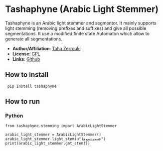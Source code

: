 # Tashaphyne (Arabic Light Stemmer)  
Tashaphyne is an Arabic light stemmer and segmentor. It mainly supports light stemming (removing prefixes and suffixes) and give all possible segmentations. It use a modified finite state Automaton which allow to generate all segmentations.

- **Author/Affiliation**:  [Taha Zerrouki](tahadz.com/."Taha_Zerrouki")
- **License**: [GPL](https://github.com/linuxscout/tashaphyne/blob/master/LICENSE."GPL")
- **Links**: [Github](https://github.com/linuxscout/tashaphyne/)

## How to install
```shell
 pip install tashaphyne
```

## How to run
### Python
```pyhton
from tashaphyne.stemming import ArabicLightStemmer

arabic_light_stemmer = ArabicLightStemmer()
arabic_light_stemmer.light_stem(u"فسميتموها")  
print(arabic_light_stemmer.get_stem())

```


